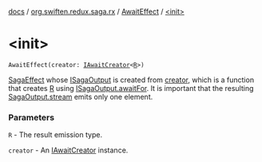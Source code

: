 [docs](../../index.md) / [org.swiften.redux.saga.rx](../index.md) / [AwaitEffect](index.md) / [&lt;init&gt;](./-init-.md)

# &lt;init&gt;

`AwaitEffect(creator: `[`IAwaitCreator`](../-i-await-creator.md)`<`[`R`](index.md#R)`>)`

[SagaEffect](../../org.swiften.redux.saga.common/-saga-effect/index.md) whose [ISagaOutput](../../org.swiften.redux.saga.common/-i-saga-output/index.md) is created from [creator](creator.md), which is a function that creates
[R](index.md#R) using [ISagaOutput.awaitFor](../../org.swiften.redux.saga.common/-i-saga-output/await-for.md). It is important that the resulting [SagaOutput.stream](../-saga-output/stream.md) emits only
one element.

### Parameters

`R` - The result emission type.

`creator` - An [IAwaitCreator](../-i-await-creator.md) instance.